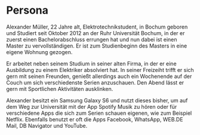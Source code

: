 # Persona

Alexander Müller, 22 Jahre alt, Elektrotechnikstudent, in Bochum geboren und Studiert seit Oktober 2012 an der Ruhr Universität Bochum, in der er zuerst einen Bachelorabschluss errungen hat und nun dabei ist einen Master zu vervollständigen. Er ist zum Studienbeginn des Masters in eine eigene Wohnung gezogen.

Er arbeitet neben seinem Studium in seiner alten Firma, in der er eine Ausbildung zu einem Elektriker absolviert hat. In seiner Freizeiht trifft er sich gern mit seinen Freunden, genießt allerdings auch ein Wochenende auf der Couch um sich verschiedenste Serien anzuschauen. Den Abend lässt er gern mit Sportlichen Aktivitäten ausklinken.

Alexander besitzt ein Samsung Galaxy S6 und nutzt dieses bisher, um auf dem Weg zur Universität mit der App Spotify Musik zu hören oder für verschiedene Apps die sich zum Serien schauen eigenen, wie zum Beispiel Netflix. Ebenfalls benutzt er oft die Apps Facebook, WhatsApp, WEB.DE Mail, DB Navigator und YouTube.
